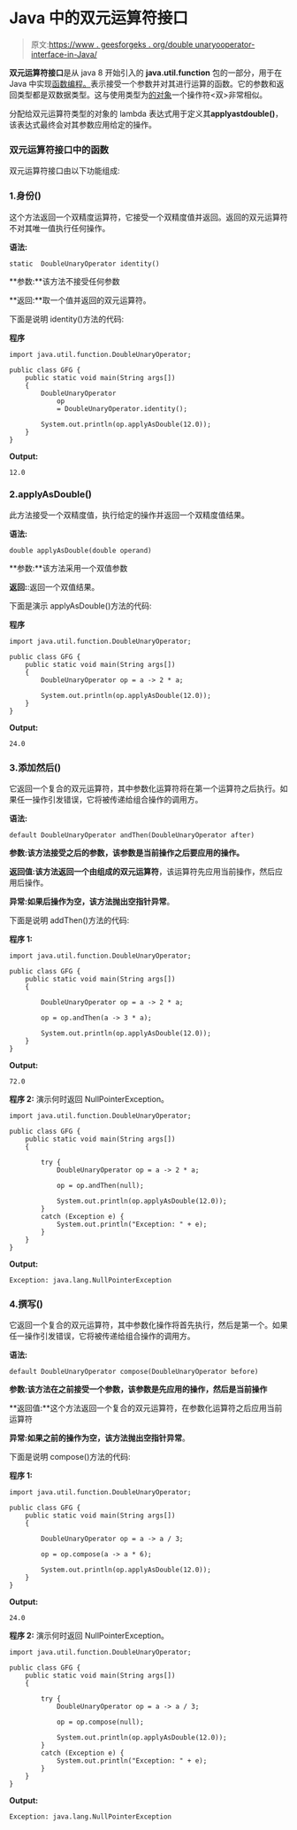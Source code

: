 # Java 中的双元运算符接口

> 原文:[https://www . geesforgeks . org/double unaryooperator-interface-in-Java/](https://www.geeksforgeeks.org/doubleunaryoperator-interface-in-java/)

**双元运算符接口**是从 java 8 开始引入的 **java.util.function** 包的一部分，用于在 Java 中实现[函数编程。](https://www.geeksforgeeks.org/functional-programming-paradigm/)表示接受一个参数并对其进行运算的函数。它的参数和返回类型都是双数据类型。这与使用类型为[的对象](https://www.geeksforgeeks.org/unaryoperator-interface-in-java/)一个操作符<双>非常相似。

分配给双元运算符类型的对象的 lambda 表达式用于定义其**applyastdouble()**，该表达式最终会对其参数应用给定的操作。

### 双元运算符接口中的函数

双元运算符接口由以下功能组成:

### 1.身份()

这个方法返回一个双精度运算符，它接受一个双精度值并返回。返回的双元运算符不对其唯一值执行任何操作。

**语法:**

```
static  DoubleUnaryOperator identity()
```

**参数:**该方法不接受任何参数

**返回:**取一个值并返回的双元运算符。

下面是说明 identity()方法的代码:

**程序**

```
import java.util.function.DoubleUnaryOperator;

public class GFG {
    public static void main(String args[])
    {
        DoubleUnaryOperator
            op
            = DoubleUnaryOperator.identity();

        System.out.println(op.applyAsDouble(12.0));
    }
}
```

**Output:**

```
12.0

```

### 2.applyAsDouble()

此方法接受一个双精度值，执行给定的操作并返回一个双精度值结果。

**语法:**

```
double applyAsDouble(double operand)
```

**参数:**该方法采用一个双值参数

**返回:**:返回一个双值结果。

下面是演示 applyAsDouble()方法的代码:

**程序**

```
import java.util.function.DoubleUnaryOperator;

public class GFG {
    public static void main(String args[])
    {
        DoubleUnaryOperator op = a -> 2 * a;

        System.out.println(op.applyAsDouble(12.0));
    }
}
```

**Output:**

```
24.0

```

### 3.添加然后()

它返回一个复合的双元运算符，其中参数化运算符将在第一个运算符之后执行。如果任一操作引发错误，它将被传递给组合操作的调用方。

**语法:**

```
default DoubleUnaryOperator andThen(DoubleUnaryOperator after)
```

**参数:**该方法接受之后的参数**，该参数是当前操作之后要应用的操作。**

**返回值:**该方法返回一个由**组成的双元运算符**，该运算符先应用当前操作，然后应用后操作。

**异常:**如果后操作为空，该方法抛出**空指针异常**。

下面是说明 addThen()方法的代码:

**程序 1:**

```
import java.util.function.DoubleUnaryOperator;

public class GFG {
    public static void main(String args[])
    {

        DoubleUnaryOperator op = a -> 2 * a;

        op = op.andThen(a -> 3 * a);

        System.out.println(op.applyAsDouble(12.0));
    }
}
```

**Output:**

```
72.0

```

**程序 2:** 演示何时返回 NullPointerException。

```
import java.util.function.DoubleUnaryOperator;

public class GFG {
    public static void main(String args[])
    {

        try {
            DoubleUnaryOperator op = a -> 2 * a;

            op = op.andThen(null);

            System.out.println(op.applyAsDouble(12.0));
        }
        catch (Exception e) {
            System.out.println("Exception: " + e);
        }
    }
}
```

**Output:**

```
Exception: java.lang.NullPointerException

```

### 4.撰写()

它返回一个复合的双元运算符，其中参数化操作将首先执行，然后是第一个。如果任一操作引发错误，它将被传递给组合操作的调用方。

**语法:**

```
default DoubleUnaryOperator compose(DoubleUnaryOperator before)
```

**参数:**该方法在之前接受一个参数**，该参数是先应用的操作，然后是当前操作**

**返回值:**这个方法返回一个复合的双元运算符，在参数化运算符之后应用当前运算符

**异常:**如果之前的操作为空，该方法抛出**空指针异常**。

下面是说明 compose()方法的代码:

**程序 1:**

```
import java.util.function.DoubleUnaryOperator;

public class GFG {
    public static void main(String args[])
    {

        DoubleUnaryOperator op = a -> a / 3;

        op = op.compose(a -> a * 6);

        System.out.println(op.applyAsDouble(12.0));
    }
}
```

**Output:**

```
24.0

```

**程序 2:** 演示何时返回 NullPointerException。

```
import java.util.function.DoubleUnaryOperator;

public class GFG {
    public static void main(String args[])
    {

        try {
            DoubleUnaryOperator op = a -> a / 3;

            op = op.compose(null);

            System.out.println(op.applyAsDouble(12.0));
        }
        catch (Exception e) {
            System.out.println("Exception: " + e);
        }
    }
}
```

**Output:**

```
Exception: java.lang.NullPointerException

```